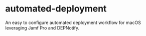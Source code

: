 # automated-deployment
An easy to configure automated deployment workflow for macOS leveraging Jamf Pro and DEPNotify.
